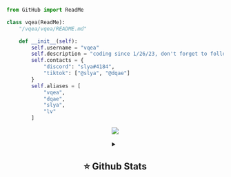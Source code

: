 ```py
from GitHub import ReadMe

class vqea(ReadMe):
    "/vqea/vqea/README.md"

    def __init__(self):
        self.username = "vqea"
        self.description = "coding since 1/26/23, don't forget to follow and star for more :)"
        self.contacts = {
            "discord": "slya#4184",
            "tiktok": ["@slya", "@dqae"]
        }
        self.aliases = [
            "vqea",
            "dqae",
            "slya",
            "lv"
        ]
```

<p align="center">
  <img src="https://komarev.com/ghpvc/?username=vqea&style=flat-square&color=faa6ff" />
</p>

<details align="center">
  <summary><h2><b>⭐ Github Stats</b></h2></summary>
  <p>
   <img alt="vqea's github stats" src="https://github-readme-stats.vercel.app/api/top-langs/?username=vqea&layout=compact&theme=dark" />  
   <br>
   <img alt="vqea's github stats" src="https://github-readme-stats.vercel.app/api?username=vqea&show_icons=true&theme=dark" />
   <br>
   <img src="https://metrics.lecoq.io/vqea" />
  </p>
</details>
